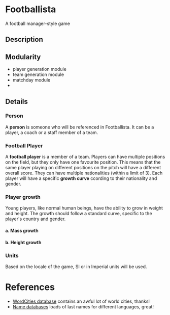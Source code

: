 # Footballista
A football manager-style game

## Description



## Modularity

- player generation module
- team generation module
- matchday module
- 


## Details

### Person
A __person__ is someone who will be referenced in Footballista. It can be a player, a coach or a staff member of a team.

### Football Player
A __football player__ is a member of a team. Players can have multiple positions on the field, but they only have one favourite position. This means that the same player playing on different positions on the pitch will have a different overall score. They can have multiple nationalities (within a limit of 3). Each player will have a specific __growth curve__ ccording to their nationality and gender. 


### Player growth
Young players, like normal human beings, have the ability to grow in weight and height. The growth should follow a standard curve, specific to the player's country and gender. 

#### a. Mass growth

#### b. Height growth


### Units
Based on the locale of the game, SI or in Imperial units will be used.


# References

* [WordCities database](https://simplemaps.com/data/world-cities) contains an awful lot of world cities, thanks!
* [Name databases](https://github.com/smashew/NameDatabases) loads of last names for different languages, great!
